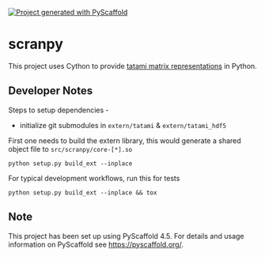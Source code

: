 <!-- These are examples of badges you might want to add to your README:
     please update the URLs accordingly

[![Built Status](https://api.cirrus-ci.com/github/<USER>/scranpy.svg?branch=main)](https://cirrus-ci.com/github/<USER>/scranpy)
[![ReadTheDocs](https://readthedocs.org/projects/scranpy/badge/?version=latest)](https://scranpy.readthedocs.io/en/stable/)
[![Coveralls](https://img.shields.io/coveralls/github/<USER>/scranpy/main.svg)](https://coveralls.io/r/<USER>/scranpy)
[![PyPI-Server](https://img.shields.io/pypi/v/scranpy.svg)](https://pypi.org/project/scranpy/)
[![Conda-Forge](https://img.shields.io/conda/vn/conda-forge/scranpy.svg)](https://anaconda.org/conda-forge/scranpy)
[![Monthly Downloads](https://pepy.tech/badge/scranpy/month)](https://pepy.tech/project/scranpy)
[![Twitter](https://img.shields.io/twitter/url/http/shields.io.svg?style=social&label=Twitter)](https://twitter.com/scranpy)
-->

[![Project generated with PyScaffold](https://img.shields.io/badge/-PyScaffold-005CA0?logo=pyscaffold)](https://pyscaffold.org/)

# scranpy

This project uses Cython to provide [tatami matrix representations](https://github.com/tatami-inc) in Python.

## Developer Notes


Steps to setup dependencies - 

- initialize git submodules in `extern/tatami` & `extern/tatami_hdf5`

First one needs to build the extern library, this would generate a shared object file to `src/scranpy/core-[*].so`

```shell
python setup.py build_ext --inplace
```

For typical development workflows, run this for tests

```shell
python setup.py build_ext --inplace && tox
```



<!-- pyscaffold-notes -->

## Note

This project has been set up using PyScaffold 4.5. For details and usage
information on PyScaffold see https://pyscaffold.org/.
